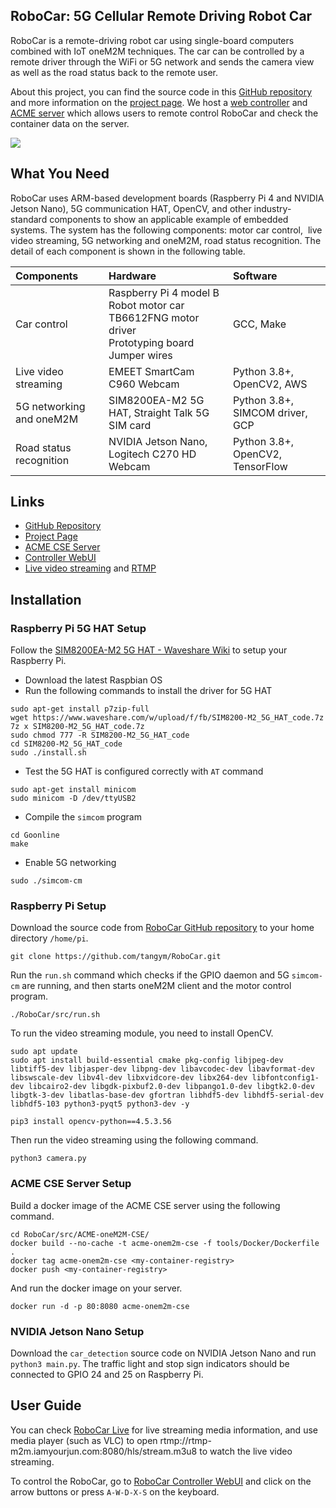 ## RoboCar: 5G Cellular Remote Driving Robot Car
RoboCar is a remote-driving robot car using single-board computers combined with IoT oneM2M techniques.
The car can be controlled by a remote driver through the WiFi or 5G network and sends the camera view as well as the road status back to the remote user.  

About this project, you can find the source code in this [GitHub repository](https://github.com/tangym/RoboCar) and more information on the [project page](https://tangym.github.io/RoboCar/). We host a [web controller](https://acme-onem2m-cse-ix62mzt6pa-uc.a.run.app/webui/RoboCar.html) and [ACME server](https://acme-onem2m-cse-ix62mzt6pa-uc.a.run.app) which allows users to remote control RoboCar and check the container data on the server. 

![](https://i.imgur.com/O67vLMM.jpg)


## What You Need
RoboCar uses ARM-based development boards (Raspberry Pi 4 and NVIDIA Jetson Nano), 5G communication HAT, OpenCV, and other industry-standard components to show an applicable example of embedded systems. The system has the following components: motor car control,  live video streaming, 5G networking and oneM2M, road status recognition. 
The detail of each component is shown in the following table.

| Components                 | Hardware                                                                                                       | Software                         |
|:------------------------ |:-------------------------------------------------------------------------------------------------------------- |:-------------------------------- |
| Car control              | Raspberry Pi 4 model B <br/>Robot motor car <br/>TB6612FNG motor driver <br/>Prototyping board <br/>Jumper wires | GCC, Make                        |
| Live video streaming     | EMEET SmartCam C960 Webcam                                                                                     | Python 3.8+, OpenCV2, AWS        |
| 5G networking and oneM2M | SIM8200EA-M2 5G HAT, Straight Talk 5G SIM card                                                                 | Python 3.8+, SIMCOM driver, GCP  |
| Road status recognition  | NVIDIA Jetson Nano, Logitech C270 HD Webcam                                                                           | Python 3.8+, OpenCV2, TensorFlow |
   
## Links
- [GitHub Repository](https://github.com/tangym/RoboCar) 
- [Project Page](https://tangym.github.io/RoboCar/)
- [ACME CSE Server](https://acme-onem2m-cse-ix62mzt6pa-uc.a.run.app)
- [Controller WebUI](https://acme-onem2m-cse-ix62mzt6pa-uc.a.run.app/webui/RoboCar.html)
- [Live video streaming](http://rtmp-m2m.iamyourjun.com:8080/stat) and [RTMP](rtmp://rtmp-m2m.iamyourjun.com:8080/hls/stream.m3u8)

## Installation
### Raspberry Pi 5G HAT Setup
Follow the [SIM8200EA-M2 5G HAT - Waveshare Wiki](https://www.waveshare.com/wiki/SIM8200EA-M2_5G_HAT#Working_with_Raspberry_Pi) to setup your Raspberry Pi. 
- Download the latest Raspbian OS
- Run the following commands to install the driver for 5G HAT
```shell
sudo apt-get install p7zip-full
wget https://www.waveshare.com/w/upload/f/fb/SIM8200-M2_5G_HAT_code.7z
7z x SIM8200-M2_5G_HAT_code.7z
sudo chmod 777 -R SIM8200-M2_5G_HAT_code
cd SIM8200-M2_5G_HAT_code
sudo ./install.sh
```
- Test the 5G HAT is configured correctly with `AT` command
```shell
sudo apt-get install minicom
sudo minicom -D /dev/ttyUSB2
```
- Compile the `simcom` program
```shell
cd Goonline
make
```
- Enable 5G networking
```shell
sudo ./simcom-cm
```

### Raspberry Pi Setup
Download the source code from [RoboCar GitHub repository](https://github.com/tangym/RoboCar/) to your home directory `/home/pi`.
```Shell
git clone https://github.com/tangym/RoboCar.git
```

Run the `run.sh` command which checks if the GPIO daemon and 5G `simcom-cm` are running, and then starts oneM2M client and the motor control program.
```shell
./RoboCar/src/run.sh
```

To run the video streaming module, you need to install OpenCV.
```shell
sudo apt update
sudo apt install build-essential cmake pkg-config libjpeg-dev libtiff5-dev libjasper-dev libpng-dev libavcodec-dev libavformat-dev libswscale-dev libv4l-dev libxvidcore-dev libx264-dev libfontconfig1-dev libcairo2-dev libgdk-pixbuf2.0-dev libpango1.0-dev libgtk2.0-dev libgtk-3-dev libatlas-base-dev gfortran libhdf5-dev libhdf5-serial-dev libhdf5-103 python3-pyqt5 python3-dev -y

pip3 install opencv-python==4.5.3.56
```
Then run the video streaming using the following command.
```shell
python3 camera.py
```

### ACME CSE Server Setup
Build a docker image of the ACME CSE server using the following command.
```shell
cd RoboCar/src/ACME-oneM2M-CSE/
docker build --no-cache -t acme-onem2m-cse -f tools/Docker/Dockerfile .
docker tag acme-onem2m-cse <my-container-registry>
docker push <my-container-registry>
```
And run the docker image on your server.
```shell
docker run -d -p 80:8080 acme-onem2m-cse 
```

### NVIDIA Jetson Nano Setup
Download the `car_detection` source code on NVIDIA Jetson Nano and run `python3 main.py`. The traffic light and stop sign indicators should be connected to GPIO 24 and 25 on Raspberry Pi.

## User Guide
You can check [RoboCar Live](http://rtmp-m2m.iamyourjun.com:8080/stat) for live streaming media information, and use media player (such as VLC) to open rtmp://rtmp-m2m.iamyourjun.com:8080/hls/stream.m3u8 to watch the live video streaming.

To control the RoboCar, go to [RoboCar Controller WebUI](https://acme-onem2m-cse-ix62mzt6pa-uc.a.run.app/webui/RoboCar.html) and click on the arrow buttons or press `A-W-D-X-S` on the keyboard.


